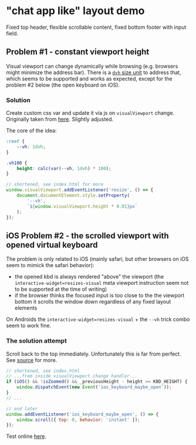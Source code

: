 # "chat app like" layout demo

Fixed top header, flexible scrollable content, fixed bottom footer with input field.

## Problem #1 - constant viewport height

Visual viewport can change dynamically while browsing (e.g. browsers might minimize the address
bar). There is a [`dvh` size unit](https://developer.mozilla.org/en-US/docs/Learn/CSS/Building_blocks/Values_and_units) to address that, which seems to be supported and works
as expected, except for the problem #2 below (the open keyboard on iOS).

### Solution

Create custom css var and update it via js on `visualViewport` change.
Originally taken from [here](https://css-tricks.com/the-trick-to-viewport-units-on-mobile/).
Slightly adjusted.

The core of the idea:

```css
:root {
	--vh: 1dvh;
}

.vh100 {
	height: calc(var(--vh, 1dvh) * 100);
}
```

```javascript
// shortened, see index.html for more
window.visualViewport.addEventListener('resize', () => {
	document.documentElement.style.setProperty(
		'--vh',
		`${window.visualViewport.height * 0.01}px`
	);
});
```

## iOS Problem #2 - the scrolled viewport with opened virtual keyboard

The problem is only related to iOS (mainly safari, but other browsers on iOS seem to mimick
the safari behavior):

- the opened kbd is always rendered "above" the viewport (the `interactive-widget=resizes-visual` meta viewport instruction seem not to be supported at the time of writing)
- if the browser thinks the focused input is too close to the the viewport bottom it scrolls the window down regardless of any fixed layout elements

On Androids the `interactive-widget=resizes-visual` + the `--vh` trick combo seem to work fine.

### The solution attempt

Scroll back to the top immediately. Unfortunately this is far from perfect. See [source](index.html) for more.

```javascript
// shortened, see index.html
// ...from inside visualViewport change handler...
if (iOS() && !isZoomed() && _previousHeight - height >= KBD_HEIGHT) {
	window.dispatchEvent(new Event('ios_keyboard_maybe_open'));
}
// ...

// and later
window.addEventListener('ios_keyboard_maybe_open', () => {
	window.scroll({ top: 0, behavior: 'instant' });
});
```

Test online [here](https://marian.meres.sk/chat-layout-demo/).
